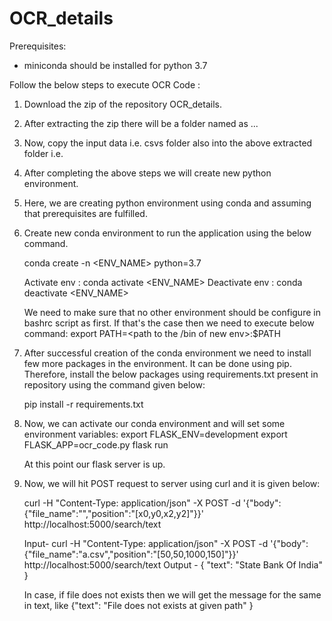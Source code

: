 # OCR_details

Prerequisites:
	
- miniconda should be installed for python 3.7


Follow the below steps to execute OCR Code :

1.	Download the zip of the repository OCR_details.
2.	After extracting the zip there will be a folder named as ...
3.	Now, copy the input data i.e. csvs folder also into the above extracted folder i.e. 
4.	After completing the above steps we will create new python environment.
5.	Here, we are creating python environment using conda and assuming that prerequisites are fulfilled.	
6.	Create new conda environment to run the application using the below command.
	
	conda create -n <ENV_NAME> python=3.7
	
	Activate env : conda activate <ENV_NAME>
	Deactivate env  : conda deactivate <ENV_NAME>
	
	We need to make sure that no other environment should be configure in bashrc script as first.
	If that's the case then we need to execute below command:
	export PATH=<path to the /bin of new env>:$PATH
	
7.	After successful creation of the conda environment we need to install few more packages in the environment.
	It can be done using pip.
	Therefore, install the below packages using requirements.txt present in repository using the command given below:

	pip install -r requirements.txt

8.	Now, we can activate our conda environment and will set some environment variables:
	export FLASK_ENV=development
	export FLASK_APP=ocr_code.py
	flask run
	
	At this point our flask server is up.

9.	Now, we will hit POST request to server using curl and it is given below:
	
	curl -H "Content-Type: application/json" -X POST -d '{"body":{"file_name":"<NAME OF FILE>","position":"[x0,y0,x2,y2]"}}' http://localhost:5000/search/text

	Input- curl -H "Content-Type: application/json" -X POST -d '{"body":{"file_name":"a.csv","position":"[50,50,1000,150]"}}' http://localhost:5000/search/text
	Output - {  "text": "State Bank Of India" }

	In case, if file does not exists then we will get the message for the same in text, like {"text": "File does not exists at given path" }

